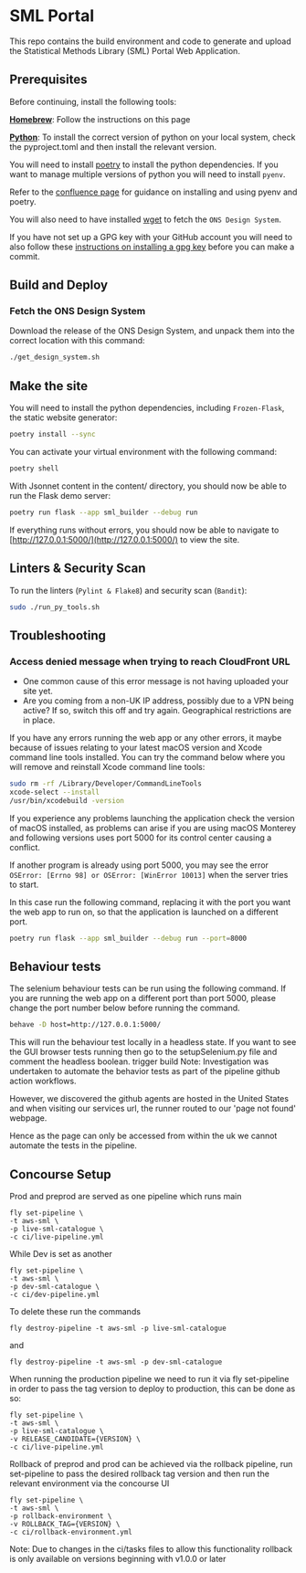 # SML Portal

This repo contains the build environment and code to generate and upload the Statistical Methods Library (SML) Portal Web Application.

## Prerequisites

Before continuing, install the following tools:

[**Homebrew**](https://brew.sh/): Follow the instructions on this page

[**Python**](https://www.python.org/downloads/macos/): To install the correct version of python on your local system, check the pyproject.toml and then install the relevant version.

You will need to install [poetry](https://python-poetry.org/docs/#installing-with-the-official-installer) to install the python dependencies. If you want to manage multiple versions of python you will need to install `pyenv`.

Refer to the [confluence page](https://confluence.ons.gov.uk/display/ESD/Guide+on+using+pipenv%2C+pyenv%2C+poetry+and+venv) for guidance on installing and using pyenv and poetry.

You will also need to have installed [wget](https://formulae.brew.sh/formula/wget) to fetch the `ONS Design System`.

If you have not set up a GPG key with your GitHub account you will need to also follow these [instructions on installing a gpg key](https://confluence.ons.gov.uk/display/ESD/Guide+on+adding+GPG+keys+and+signing+commits) before you can make a commit.

## Build and Deploy

### Fetch the ONS Design System

Download the release of the ONS Design System, and unpack them into the correct location with this command:

```bash
./get_design_system.sh
```

## Make the site

You will need to install the python dependencies, including `Frozen-Flask`, the static website generator:

```bash
poetry install --sync
```

You can activate your virtual environment with the following command:

```bash
poetry shell
```

With Jsonnet content in the content/ directory, you should now be able to run the Flask demo server:

```bash
poetry run flask --app sml_builder --debug run
```

If everything runs without errors, you should now be able to navigate to [http://127.0.0.1:5000/](http://127.0.0.1:5000/) to view the site.

## Linters & Security Scan

To run the linters (`Pylint & Flake8`) and security scan (`Bandit`):

```bash
sudo ./run_py_tools.sh
```

## Troubleshooting

### Access denied message when trying to reach CloudFront URL

- One common cause of this error message is not having uploaded your site yet.
- Are you coming from a non-UK IP address, possibly due to a VPN being active? If so, switch this off and try again. Geographical restrictions are in place.

If you have any errors running the web app or any other errors, it maybe because of issues relating to your latest macOS version and Xcode command line tools installed. You can try the command below where you will remove and reinstall Xcode command line tools:

```bash
sudo rm -rf /Library/Developer/CommandLineTools
xcode-select --install
/usr/bin/xcodebuild -version
```

If you experience any problems launching the application check the version of macOS installed, as problems can arise if you are using macOS Monterey and following versions uses port 5000 for its control center causing a conflict.

If another program is already using port 5000, you may see the error ```OSError: [Errno 98] or OSError: [WinError 10013]``` when the server tries to start.

In this case run the following command, replacing it with the port you want the web app to run on, so that the application is launched on a different port.

```bash
poetry run flask --app sml_builder --debug run --port=8000
```

## Behaviour tests

The selenium behaviour tests can be run using the following command. If you are running the web app on a different port than port 5000, please change the port number below before running the command.

```bash
behave -D host=http://127.0.0.1:5000/
```

This will run the behaviour test locally in a headless state. If you want to see the GUI browser tests running then go to the setupSelenium.py file and comment the headless boolean.
trigger build
Note: Investigation was undertaken to automate the behavior tests as part of the pipeline github action workflows.

However, we discovered the github agents are hosted in the United States and when visiting our services url, the runner routed to our 'page not found' webpage.

Hence as the page can only be accessed from within the uk we cannot automate the tests in the pipeline.

## Concourse Setup

Prod and preprod are served as one pipeline which runs main

```shell
fly set-pipeline \
-t aws-sml \
-p live-sml-catalogue \
-c ci/live-pipeline.yml
```

While Dev is set as another

```shell
fly set-pipeline \
-t aws-sml \
-p dev-sml-catalogue \
-c ci/dev-pipeline.yml
```

To delete these run the commands

```shell
fly destroy-pipeline -t aws-sml -p live-sml-catalogue
```

and

```shell
fly destroy-pipeline -t aws-sml -p dev-sml-catalogue
```

When running the production pipeline we need to run it via fly set-pipeline in order to pass the tag version
to deploy to production, this can be done as so:

```shell
fly set-pipeline \
-t aws-sml \
-p live-sml-catalogue \
-v RELEASE_CANDIDATE={VERSION} \
-c ci/live-pipeline.yml
```

Rollback of preprod and prod can be achieved via the rollback pipeline, run set-pipeline to pass the desired
rollback tag version and then run the relevant environment via the concourse UI

```shell
fly set-pipeline \
-t aws-sml \
-p rollback-environment \
-v ROLLBACK_TAG={VERSION} \
-c ci/rollback-environment.yml
```

Note: Due to changes in the ci/tasks files to allow this functionality rollback is only available on versions beginning
with v1.0.0 or later